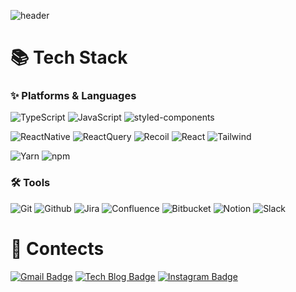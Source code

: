 ![header](https://capsule-render.vercel.app/api?type=waving&color=0:FFD966,100:FFABAB&height=250&section=header&text=🐹Emily's%20Github&fontSize=85&reversal=true&animation=fadeIn)

# 📚 Tech Stack 
### ✨ Platforms & Languages
![TypeScript](https://img.shields.io/badge/TypeScript-3178C6.svg?&style=for-the-badge&logo=TypeScript&logoColor=white)
![JavaScript](https://img.shields.io/badge/JavaScript-F7DF1E.svg?&style=for-the-badge&logo=JavaScript&logoColor=white)
![styled-components](https://img.shields.io/badge/styled_components-DB7093.svg?&style=for-the-badge&logo=styled-components&logoColor=white)

![ReactNative](https://img.shields.io/badge/React_Native-61DAFB.svg?&style=for-the-badge&logo=React&logoColor=white)
![ReactQuery](https://img.shields.io/badge/React_Query-FF4154.svg?&style=for-the-badge&logo=ReactQuery&logoColor=white)
![Recoil](https://img.shields.io/badge/Recoil-3578E5.svg?&style=for-the-badge&logo=Recoil&logoColor=white)
![React](https://img.shields.io/badge/React-61DAFB.svg?&style=for-the-badge&logo=React&logoColor=white)
![Tailwind](https://img.shields.io/badge/Tailwind_CSS-06B6D4.svg?&style=for-the-badge&logo=tailwindCSS&logoColor=white)

![Yarn](https://img.shields.io/badge/Yarn-2C8EBB.svg?&style=for-the-badge&logo=Yarn&logoColor=white)
![npm](https://img.shields.io/badge/npm-CB3837.svg?&style=for-the-badge&logo=npm&logoColor=white)


### 🛠️ Tools
![Git](https://img.shields.io/badge/Git-F05032.svg?&style=for-the-badge&logo=Git&logoColor=white)
![Github](https://img.shields.io/badge/Github-181717.svg?&style=for-the-badge&logo=Github&logoColor=white)
![Jira](https://img.shields.io/badge/Jira-0052CC.svg?&style=for-the-badge&logo=Jira&logoColor=white)
![Confluence](https://img.shields.io/badge/Confluence-172B4D.svg?&style=for-the-badge&logo=Confluence&logoColor=white)
![Bitbucket](https://img.shields.io/badge/Bitbucket-0052CC.svg?&style=for-the-badge&logo=Bitbucket&logoColor=white)
![Notion](https://img.shields.io/badge/Notion-000000.svg?&style=for-the-badge&logo=Notion&logoColor=white)
![Slack](https://img.shields.io/badge/Slack-4A154B.svg?&style=for-the-badge&logo=Slack&logoColor=white)


# 📮 Contects
[![Gmail Badge](https://img.shields.io/badge/Gmail-EA4335?style=for-the-badge&logo=Gmail&logoColor=white&link=mailto:emilypaek777@gmail.com)](mailto:emilypaek777@gmail.com)
[![Tech Blog Badge](http://img.shields.io/badge/Tistory-000000?style=for-the-badge&logo=Tistory&link=https://just-my-blog.tistory.com/)](https://just-my-blog.tistory.com/)
[![Instagram Badge](https://img.shields.io/badge/Instagram-E4405F?style=for-the-badge&logo=Instagram&logoColor=white&link=https://www.instagram.com/dev._.emily/)](https://www.instagram.com/dev._.emily/)


